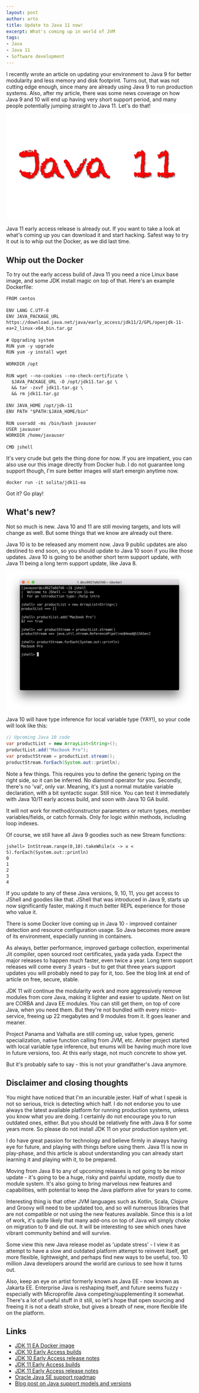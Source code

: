 ```yaml
---
layout: post
author: arto
title: Update to Java 11 now!
excerpt: What's coming up in world of JVM
tags:
- Java
- Java 11
- Software development
---
```


I recently wrote an article on updating your environment to Java 9 for better modularity and less memory and disk footprint. Turns out, that was not cutting edge enough, since many are already using Java 9 to run production systems. Also, after my article, there was some news coverage on how Java 9 and 10 will end up having very short support period, and many people potentially jumping straight to Java 11. Let's do that!

![Java 11 - come out and play!](/img/java11/Java_11_image.png)

Java 11 early access release is already out. If you want to take a look at what's coming up you can download it and start hacking. Safest way to try it out is to whip out the Docker, as we did last time.

## Whip out the Docker

To try out the early access build of Java 11 you need a nice Linux base image, and some JDK install magic on top of that. Here's an example Dockerfile:

```
FROM centos

ENV LANG C.UTF-8
ENV JAVA_PACKAGE_URL https://download.java.net/java/early_access/jdk11/2/GPL/openjdk-11-ea+2_linux-x64_bin.tar.gz

# Upgrading system
RUN yum -y upgrade
RUN yum -y install wget

WORKDIR /opt

RUN wget --no-cookies --no-check-certificate \
  $JAVA_PACKAGE_URL -O /opt/jdk11.tar.gz \
  && tar -zxvf jdk11.tar.gz \
  && rm jdk11.tar.gz

ENV JAVA_HOME /opt/jdk-11
ENV PATH "$PATH:$JAVA_HOME/bin"

RUN useradd -ms /bin/bash javauser
USER javauser
WORKDIR /home/javauser

CMD jshell
```

It's very crude but gets the thing done for now. If you are impatient, you can also use our this image directly from Docker hub. I do not guarantee long support though, I'm sure better images will start emergin anytime now.

```
docker run -it solita/jdk11-ea
```

Got it? Go play!

## What's new?

Not so much is new. Java 10 and 11 are still moving targets, and lots will change as well. But some things that we know are already out there.

Java 10 is to be released any moment now. Java 9 public updates are also destined to end soon, so you should update to Java 10 soon if you like those updates. Java 10 is going to be another short term support update, with Java 11 being a long term support update, like Java 8.

![Some of the JDK 10/11 goodies](/img/java11/jshell_inference.png)

Java 10 will have type inference for local variable type (YAY!), so your code will look like this:

```Java
// Upcoming Java 10 code
var productList = new ArrayList<String>();
productList.add("Macbook Pro");
var productStream = productList.stream();
productStream.forEach(System.out::println);
```

Note a few things. This requires you to define the generic typing on the right side, so it can be inferred. No diamond operator for you. Secondly, there's no 'val', only var. Meaning, it's just a normal mutable variable declaration, with a bit syntactic sugar. Still nice. You can test it immediately with Java 10/11 early access build, and soon with Java 10 GA build.

It will not work for method/constructor parameters or return types, member variables/fields, or catch formals. Only for logic within methods, including loop indexes.

Of course, we still have all Java 9 goodies such as new Stream functions:

```
jshell> IntStream.range(0,10).takeWhile(x -> x < 5).forEach(System.out::println)
0
1
2
3
4
```

If you update to any of these Java versions, 9, 10, 11, you get access to JShell and goodies like that. JShell that was introduced in Java 9, starts up now significantly faster, making it much better REPL experience for those who value it.

There is some Docker love coming up in Java 10 - improved container detection and resource configuration usage. So Java becomes more aware of its environment, especially running in containers.

As always, better performance, improved garbage collection, experimental Jit compiler, open sourced root certificates, yada yada yada. Expect the major releases to happen much faster, even twice a year. Long term support releases will come every 3 years - but to get that three years support updates you will probably need to pay for it, too. See the blog link at end of article on free, secure, stable.

JDK 11 will continue the modularity work and more aggressively remove modules from core Java, making it lighter and easier to update. Next on list are CORBA and Java EE modules. You can still get them, on top of core Java, when you need them. But they're not bundled with every micro-service, freeing up 22 megabytes and 9 modules from it. It goes leaner and meaner.

Project Panama and Valhalla are still coming up, value types, generic specialization, native function calling from JVM, etc. Amber project started with local variable type inference, but enums will be having much more love in future versions, too. At this early stage, not much concrete to show yet.

But it's probably safe to say - this is not your grandfather's Java anymore.

## Disclaimer and closing thoughts

You might have noticed that I'm an incurable jester. Half of what I speak is not so serious, trick is detecting which half. I do not endorse you to use always the latest available platform for running production systems, unless you know what you are doing. I certainly do not encourage you to run outdated ones, either. But you should be relatively fine with Java 8 for some years more. So please do not install JDK 11 on your production system yet.
 
I do have great passion for technology and believe firmly in always having eye for future, and playing with things before using them. Java 11 is now in play-phase, and this article is about understanding you can already start learning it and playing with it, to be prepared. 

Moving from Java 8 to any of upcoming releases is not going to be minor update - it's going to be a huge, risky and painful update, mostly due to module system. It's also going to bring marvelous new features and capabilities, with potential to keep the Java platform alive for years to come. 

Interesting thing is that other JVM languages such as Kotlin, Scala, Clojure and Groovy will need to be updated too, and so will numerous libraries that are not compatible or not using the new features available. Since this is a lot of work, it's quite likely that many add-ons on top of Java will simply choke on migration to 9 and die out. It will be interesting to see which ones have vibrant community behind and will survive.

Some view this new Java release model as 'update stress' - I view it as attempt to have a slow and outdated platform attempt to reinvent itself, get more flexible, lightweight, and perhaps find new ways to be useful, too. 10 million Java developers around the world are curious to see how it turns out.

Also, keep an eye on artist formerly known as Java EE - now known as Jakarta EE. Enterprise Java is reshaping itself, and future seems fuzzy - especially with Microprofile Java competing/supplementing it somewhat. There's a lot of useful stuff in it still, so let's hope that open sourcing and freeing it is not a death stroke, but gives a breath of new, more flexible life on the platform.


## Links
- [JDK 11 EA Docker image](https://hub.docker.com/r/solita/jdk11-ea/)
- [JDK 10 Early Access builds](http://jdk.java.net/10/)
- [JDK 10 Early Access release notes](http://jdk.java.net/10/release-notes)
- [JDK 11 Early Access builds](http://jdk.java.net/11/)
- [JDK 11 Early Access release notes](http://jdk.java.net/11/release-notes)
- [Oracle Java SE support roadmap](http://www.oracle.com/technetwork/java/eol-135779.html)
- [Blog post on Java support models and versions](https://www.azul.com/java-stable-secure-free-choose-two-three/)
